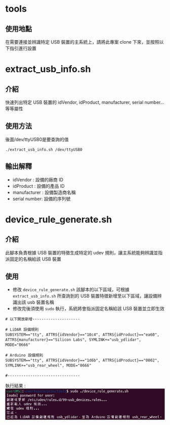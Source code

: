 # tools
## 使用地點
在需要連接並辨識特定 USB 裝置的主系統上，請將此專案 clone 下來，並按照以下指引進行設置
# extract_usb_info.sh
## 介紹
快速列出特定 USB 裝置的 idVendor, idProduct, manufacturer, serial number...等等屬性
## 使用方法
後面/dev/ttyUSB0是要查詢的值
```
./extract_usb_info.sh /dev/ttyUSB0
```
## 輸出解釋
- idVendor : 設備的廠商 ID
- idProduct : 設備的產品 ID
- manufacturer : 設備製造商名稱
- serial number: 設備的序列號
# device_rule_generate.sh
## 介紹
此腳本負責根據 USB 裝置的特徵生成特定的 udev 規則，讓主系統能夠辨識並指派固定的名稱給該 USB 裝置
## 使用
- 修改 `device_rule_generate.sh` 該腳本的以下區域，可根據 `extract_usb_info.sh` 所查詢到的 USB 裝置特徵新增至以下區域，讓設備辨識出該 usb 裝置名稱
- 修改完後須使用 `sudo` 執行，系統將會指派固定名稱給該 USB 裝置並立即生效

```
# 以下開放新增---------------------

# LiDAR 設備規則
SUBSYSTEM=="tty", ATTRS{idVendor}=="10c4", ATTRS{idProduct}=="ea60", ATTRS{manufacturer}=="Silicon Labs", SYMLINK+="usb_ydlidar", MODE="0666"

# Arduino 設備規則
SUBSYSTEM=="tty", ATTRS{idVendor}=="1d6b", ATTRS{idProduct}=="0002", SYMLINK+="usb_rear_wheel", MODE="0666"

#--------------------------------
```
執行結果 :
![image](https://github.com/alianlbj23/tools/blob/main/pic/console.png?raw=true)